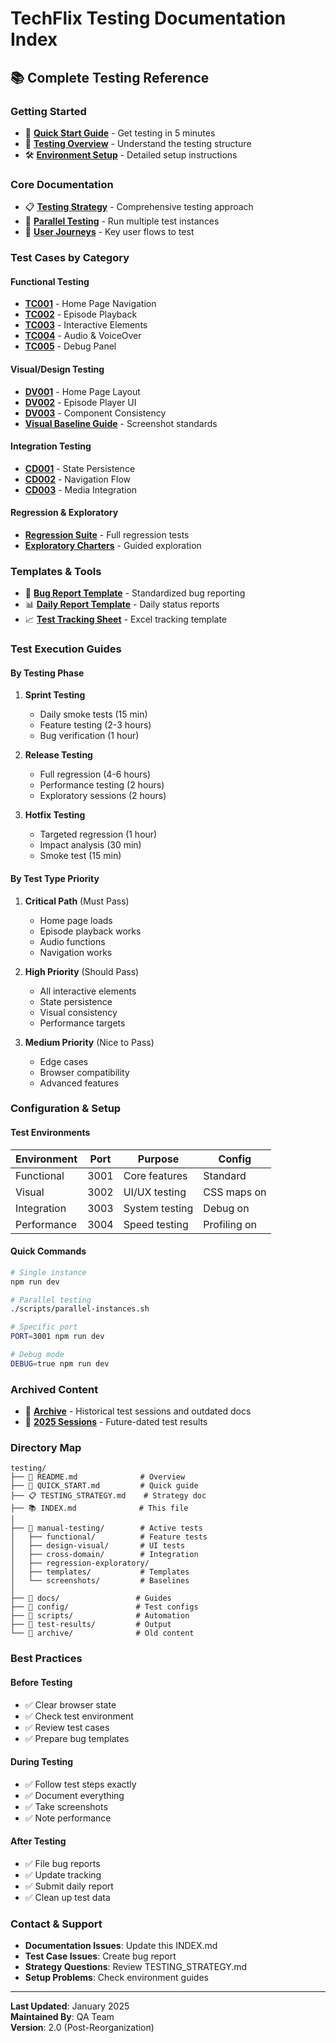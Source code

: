 # TechFlix Testing Documentation Index

## 📚 Complete Testing Reference

### Getting Started
- 🚀 **[Quick Start Guide](QUICK_START.md)** - Get testing in 5 minutes
- 📖 **[Testing Overview](README.md)** - Understand the testing structure
- 🛠️ **[Environment Setup](docs/TEST_ENVIRONMENT_SETUP.md)** - Detailed setup instructions

### Core Documentation
- 📋 **[Testing Strategy](TESTING_STRATEGY.md)** - Comprehensive testing approach
- 🔄 **[Parallel Testing](docs/PARALLEL_TESTING_SETUP.md)** - Run multiple test instances
- 🎯 **[User Journeys](docs/USER_JOURNEYS.md)** - Key user flows to test

### Test Cases by Category

#### Functional Testing
- **[TC001](manual-testing/functional/TC001_HomePage_Navigation.md)** - Home Page Navigation
- **[TC002](manual-testing/functional/TC002_Episode_Playback.md)** - Episode Playback
- **[TC003](manual-testing/functional/TC003_Interactive_Elements.md)** - Interactive Elements
- **[TC004](manual-testing/functional/TC004_Audio_VoiceOver_Controls.md)** - Audio & VoiceOver
- **[TC005](manual-testing/functional/TC005_Debug_Panel.md)** - Debug Panel

#### Visual/Design Testing
- **[DV001](manual-testing/design-visual/DV001_HomePage_Layout.md)** - Home Page Layout
- **[DV002](manual-testing/design-visual/DV002_Episode_Player_UI.md)** - Episode Player UI
- **[DV003](manual-testing/design-visual/DV003_Component_Consistency.md)** - Component Consistency
- **[Visual Baseline Guide](manual-testing/screenshots/VISUAL_BASELINE_GUIDE.md)** - Screenshot standards

#### Integration Testing
- **[CD001](manual-testing/cross-domain/CD001_State_Persistence.md)** - State Persistence
- **[CD002](manual-testing/cross-domain/CD002_Navigation_Flow.md)** - Navigation Flow
- **[CD003](manual-testing/cross-domain/CD003_Media_Component_Integration.md)** - Media Integration

#### Regression & Exploratory
- **[Regression Suite](manual-testing/regression-exploratory/REGRESSION_TEST_SUITE.md)** - Full regression tests
- **[Exploratory Charters](manual-testing/regression-exploratory/EXPLORATORY_TESTING_CHARTERS.md)** - Guided exploration

### Templates & Tools
- 🐛 **[Bug Report Template](manual-testing/templates/BUG_REPORT_TEMPLATE.md)** - Standardized bug reporting
- 📊 **[Daily Report Template](manual-testing/templates/DAILY_TEST_REPORT.md)** - Daily status reports
- 📈 **[Test Tracking Sheet](manual-testing/templates/TEST_EXECUTION_TRACKING.xlsx.md)** - Excel tracking template

### Test Execution Guides

#### By Testing Phase
1. **Sprint Testing**
   - Daily smoke tests (15 min)
   - Feature testing (2-3 hours)
   - Bug verification (1 hour)

2. **Release Testing**
   - Full regression (4-6 hours)
   - Performance testing (2 hours)
   - Exploratory sessions (2 hours)

3. **Hotfix Testing**
   - Targeted regression (1 hour)
   - Impact analysis (30 min)
   - Smoke test (15 min)

#### By Test Type Priority
1. **Critical Path** (Must Pass)
   - Home page loads
   - Episode playback works
   - Audio functions
   - Navigation works

2. **High Priority** (Should Pass)
   - All interactive elements
   - State persistence
   - Visual consistency
   - Performance targets

3. **Medium Priority** (Nice to Pass)
   - Edge cases
   - Browser compatibility
   - Advanced features

### Configuration & Setup

#### Test Environments
| Environment | Port | Purpose | Config |
|------------|------|---------|---------|
| Functional | 3001 | Core features | Standard |
| Visual | 3002 | UI/UX testing | CSS maps on |
| Integration | 3003 | System testing | Debug on |
| Performance | 3004 | Speed testing | Profiling on |

#### Quick Commands
```bash
# Single instance
npm run dev

# Parallel testing
./scripts/parallel-instances.sh

# Specific port
PORT=3001 npm run dev

# Debug mode
DEBUG=true npm run dev
```

### Archived Content
- 📁 **[Archive](archive/)** - Historical test sessions and outdated docs
- 📅 **[2025 Sessions](archive/test-sessions-2025/)** - Future-dated test results

### Directory Map
```
testing/
├── 📄 README.md              # Overview
├── 🚀 QUICK_START.md         # Quick guide
├── 📋 TESTING_STRATEGY.md    # Strategy doc
├── 📚 INDEX.md              # This file
│
├── 📁 manual-testing/        # Active tests
│   ├── functional/          # Feature tests
│   ├── design-visual/       # UI tests
│   ├── cross-domain/        # Integration
│   ├── regression-exploratory/
│   ├── templates/           # Templates
│   └── screenshots/         # Baselines
│
├── 📁 docs/                 # Guides
├── 📁 config/               # Test configs
├── 📁 scripts/              # Automation
├── 📁 test-results/         # Output
└── 📁 archive/              # Old content
```

### Best Practices

#### Before Testing
- ✅ Clear browser state
- ✅ Check test environment
- ✅ Review test cases
- ✅ Prepare bug templates

#### During Testing
- ✅ Follow test steps exactly
- ✅ Document everything
- ✅ Take screenshots
- ✅ Note performance

#### After Testing
- ✅ File bug reports
- ✅ Update tracking
- ✅ Submit daily report
- ✅ Clean up test data

### Contact & Support
- **Documentation Issues**: Update this INDEX.md
- **Test Case Issues**: Create bug report
- **Strategy Questions**: Review TESTING_STRATEGY.md
- **Setup Problems**: Check environment guides

---

**Last Updated**: January 2025  
**Maintained By**: QA Team  
**Version**: 2.0 (Post-Reorganization)